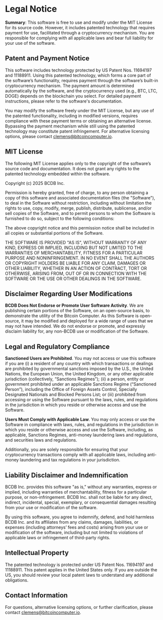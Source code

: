 # Legal Notice

**Summary**: This software is free to use and modify under the MIT License for its source code. However, it includes patented technology that requires payment for use, facilitated through a cryptocurrency mechanism. You are responsible for complying with all applicable laws and bear full liability for your use of the software.

## Patent and Payment Notice

This software includes technology protected by US Patent Nos. 11694197 and 11188911. Using this patented technology, which forms a core part of the software’s functionality, requires payment through the software’s built-in cryptocurrency mechanism. The payment amount is determined automatically by the software, and the cryptocurrency used (e.g., BTC, LTC, DOGE) depends on the blockchain you select. For detailed payment instructions, please refer to the software's documentation.

You may modify the software freely under the MIT License, but any use of the patented functionality, including in modified versions, requires compliance with these payment terms or obtaining an alternative license. Bypassing the payment mechanism while still using the patented technology may constitute patent infringement. For alternative licensing options, please contact clemens@bitcoincomputer.io.

## MIT License

The following MIT License applies only to the copyright of the software’s source code and documentation. It does not grant any rights to the patented technology embedded within the software.

Copyright (c) 2025 BCDB Inc.

Permission is hereby granted, free of charge, to any person obtaining a copy of this software and associated documentation files (the "Software"), to deal in the Software without restriction, including without limitation the rights to use, copy, modify, merge, publish, distribute, sublicense, and/or sell copies of the Software, and to permit persons to whom the Software is furnished to do so, subject to the following conditions:

The above copyright notice and this permission notice shall be included in all copies or substantial portions of the Software.

THE SOFTWARE IS PROVIDED "AS IS", WITHOUT WARRANTY OF ANY KIND, EXPRESS OR IMPLIED, INCLUDING BUT NOT LIMITED TO THE WARRANTIES OF MERCHANTABILITY, FITNESS FOR A PARTICULAR PURPOSE AND NONINFRINGEMENT. IN NO EVENT SHALL THE AUTHORS OR COPYRIGHT HOLDERS BE LIABLE FOR ANY CLAIM, DAMAGES OR OTHER LIABILITY, WHETHER IN AN ACTION OF CONTRACT, TORT OR OTHERWISE, ARISING FROM, OUT OF OR IN CONNECTION WITH THE SOFTWARE OR THE USE OR OTHER DEALINGS IN THE SOFTWARE.

## Disclaimer Regarding User Modifications

**BCDB Does Not Endorse or Promote User Software Activity**. We are publishing certain portions of the Software, on an open-source basis, to demonstrate the utility of the Bitcoin Computer. As this Software is open-source, it may be modified and deployed for a wide range of uses that we may not have intended. We do not endorse or promote, and expressly disclaim liability for, any non-BCDB use or modification of the Software.

## Legal and Regulatory Compliance

**Sanctioned Users are Prohibited**. You may not access or use this software if you are (i) a resident of any country with which transactions or dealings are prohibited by governmental sanctions imposed by the U.S., the United Nations, the European Union, the United Kingdom, or any other applicable jurisdiction (collectively, “Sanctions Regimes”); (ii) a person, entity or government prohibited under an applicable Sanctions Regime (“Sanctioned Person”), including the Office of Foreign Assets Control, Specially Designated Nationals and Blocked Persons List; or (iii) prohibited from accessing or using the Software pursuant to the laws, rules, and regulations in the jurisdiction in which you reside or otherwise access and use the Software.

**Users Must Comply with Applicable Law**. You may only access or use the Software in compliance with laws, rules, and regulations in the jurisdiction in which you reside or otherwise access and use the Software, including, as applicable, Sanctions Regimes, anti-money laundering laws and regulations, and securities laws and regulations.

Additionally, you are solely responsible for ensuring that your cryptocurrency transactions comply with all applicable laws, including anti-money laundering and tax regulations in your jurisdiction.

## Liability Disclaimer and Indemnification

BCDB Inc. provides this software "as is," without any warranties, express or implied, including warranties of merchantability, fitness for a particular purpose, or non-infringement. BCDB Inc. shall not be liable for any direct, indirect, incidental, special, exemplary, or consequential damages resulting from your use or modification of the software.

By using this software, you agree to indemnify, defend, and hold harmless BCDB Inc. and its affiliates from any claims, damages, liabilities, or expenses (including attorneys’ fees and costs) arising from your use or modification of the software, including but not limited to violations of applicable laws or infringement of third-party rights.

## Intellectual Property

The patented technology is protected under US Patent Nos. 11694197 and 11188911. This patent applies in the United States only. If you are outside the US, you should review your local patent laws to understand any additional obligations.

## Contact Information

For questions, alternative licensing options, or further clarification, please contact clemens@bitcoincomputer.io.
